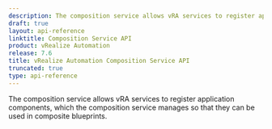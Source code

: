```yaml
---
description: The composition service allows vRA services to register application components, which the composition service manages so that they can be used in composite blueprints.
draft: true
layout: api-reference
linktitle: Composition Service API
product: vRealize Automation
release: 7.6
title: vRealize Automation Composition Service API
truncated: true
type: api-reference
---
```

The composition service allows vRA services to register application components, which the composition service manages so that they can be used in composite blueprints.
